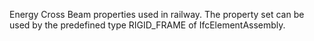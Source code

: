 Energy Cross Beam properties used in railway. The property set can be used by the predefined type RIGID_FRAME of IfcElementAssembly.
